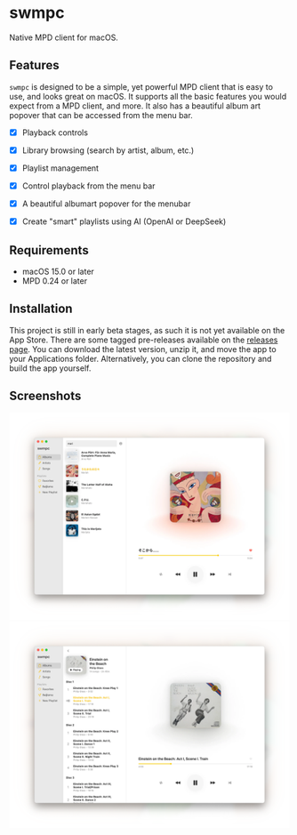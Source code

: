 # swmpc

Native MPD client for macOS.


## Features

`swmpc` is designed to be a simple, yet powerful MPD client that is easy to use, and looks great on macOS. It supports all the basic features you would expect from a MPD client, and more. It also has a beautiful album art popover that can be accessed from the menu bar.

- [x] Playback controls
- [x] Library browsing (search by artist, album, etc.)
- [x] Playlist management
- [x] Control playback from the menu bar
- [x] A beautiful albumart popover for the menubar
- [x] Create "smart" playlists using AI (OpenAI or DeepSeek)


## Requirements

- macOS 15.0 or later
- MPD 0.24 or later


## Installation

This project is still in early beta stages, as such it is not yet available on the App Store. There are some tagged pre-releases available on the [releases page](https://github.com/CamilleScholtz/swmpc/releases). You can download the latest version, unzip it, and move the app to your Applications folder. Alternatively, you can clone the repository and build the app yourself.


## Screenshots

![Screenshot 1](https://raw.githubusercontent.com/CamilleScholtz/swmpc/refs/heads/main/Assets/1.webp)
![Screenshot 2](https://raw.githubusercontent.com/CamilleScholtz/swmpc/refs/heads/main/Assets/2.webp)
